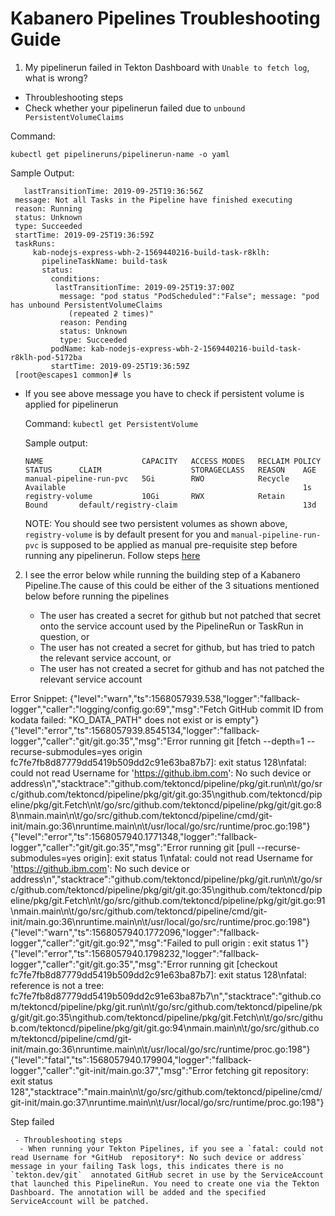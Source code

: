 # Kabanero Pipelines Troubleshooting Guide

1. My pipelinerun failed in Tekton Dashboard with `Unable to fetch log`, what is wrong?
   
  - Throubleshooting steps
   - Check whether your pipelinerun failed due to `unbound PersistentVolumeClaims`
   
   Command:
   
   `kubectl get pipelineruns/pipelinerun-name -o yaml`
   
   Sample Output:
   
   ```
      lastTransitionTime: 2019-09-25T19:36:56Z
    message: Not all Tasks in the Pipeline have finished executing
    reason: Running
    status: Unknown
    type: Succeeded
    startTime: 2019-09-25T19:36:59Z
    taskRuns:
        kab-nodejs-express-wbh-2-1569440216-build-task-r8klh:
          pipelineTaskName: build-task
          status:
            conditions:
             lastTransitionTime: 2019-09-25T19:37:00Z
              message: "pod status "PodScheduled":"False"; message: "pod has unbound PersistentVolumeClaims
                (repeated 2 times)"
              reason: Pending
              status: Unknown
              type: Succeeded
            podName: kab-nodejs-express-wbh-2-1569440216-build-task-r8klh-pod-5172ba
            startTime: 2019-09-25T19:36:59Z
    [root@escapes1 common]# ls
   
   ```
   
  - If you see above message you have to check if persistent volume is applied for pipelinerun
   
    Command:
    `kubectl get PersistentVolume`
   
    Sample output:
   
     ```
     NAME                      CAPACITY   ACCESS MODES   RECLAIM POLICY   STATUS      CLAIM                    STORAGECLASS   REASON    AGE
     manual-pipeline-run-pvc   5Gi        RWO            Recycle          Available                                                     1s
     registry-volume           10Gi       RWX            Retain           Bound       default/registry-claim                            13d
     ```
   
     NOTE: You should see two persistent volumes as shown above, `registry-volume` is by default present for you and `manual-pipeline-run-pvc` 
     is supposed to be applied as manual pre-requisite step before running any pipelinerun. Follow steps [here](https://github.com/kabanero-io/kabanero-pipelines/blob/master/README.md#create-a-persistent-volume)
    
2. I see the error below while running the building step of a Kabanero Pipeline.The cause of this could be either of the 3 situations mentioned below before running the pipelines

    - The user has created a secret for github but not patched that secret onto the service account used by the PipelineRun or TaskRun in question, or
    - The user has not created a secret for github, but has tried to patch the relevant service account, or
    - The user has not created a secret for github and has not patched the relevant service account

Error Snippet:
{"level":"warn","ts":1568057939.538,"logger":"fallback-logger","caller":"logging/config.go:69","msg":"Fetch GitHub commit ID from kodata failed: \"KO_DATA_PATH\" does not exist or is empty"}
{"level":"error","ts":1568057939.8545134,"logger":"fallback-logger","caller":"git/git.go:35","msg":"Error running git [fetch --depth=1 --recurse-submodules=yes origin fc7fe7fb8d87779dd5419b509dd2c91e63ba87b7]: exit status 128\nfatal: could not read Username for 'https://github.ibm.com': No such device or address\n","stacktrace":"github.com/tektoncd/pipeline/pkg/git.run\n\t/go/src/github.com/tektoncd/pipeline/pkg/git/git.go:35\ngithub.com/tektoncd/pipeline/pkg/git.Fetch\n\t/go/src/github.com/tektoncd/pipeline/pkg/git/git.go:88\nmain.main\n\t/go/src/github.com/tektoncd/pipeline/cmd/git-init/main.go:36\nruntime.main\n\t/usr/local/go/src/runtime/proc.go:198"}
{"level":"error","ts":1568057940.1771348,"logger":"fallback-logger","caller":"git/git.go:35","msg":"Error running git [pull --recurse-submodules=yes origin]: exit status 1\nfatal: could not read Username for 'https://github.ibm.com': No such device or address\n","stacktrace":"github.com/tektoncd/pipeline/pkg/git.run\n\t/go/src/github.com/tektoncd/pipeline/pkg/git/git.go:35\ngithub.com/tektoncd/pipeline/pkg/git.Fetch\n\t/go/src/github.com/tektoncd/pipeline/pkg/git/git.go:91\nmain.main\n\t/go/src/github.com/tektoncd/pipeline/cmd/git-init/main.go:36\nruntime.main\n\t/usr/local/go/src/runtime/proc.go:198"}
{"level":"warn","ts":1568057940.1772096,"logger":"fallback-logger","caller":"git/git.go:92","msg":"Failed to pull origin : exit status 1"}
{"level":"error","ts":1568057940.1798232,"logger":"fallback-logger","caller":"git/git.go:35","msg":"Error running git [checkout fc7fe7fb8d87779dd5419b509dd2c91e63ba87b7]: exit status 128\nfatal: reference is not a tree: fc7fe7fb8d87779dd5419b509dd2c91e63ba87b7\n","stacktrace":"github.com/tektoncd/pipeline/pkg/git.run\n\t/go/src/github.com/tektoncd/pipeline/pkg/git/git.go:35\ngithub.com/tektoncd/pipeline/pkg/git.Fetch\n\t/go/src/github.com/tektoncd/pipeline/pkg/git/git.go:94\nmain.main\n\t/go/src/github.com/tektoncd/pipeline/cmd/git-init/main.go:36\nruntime.main\n\t/usr/local/go/src/runtime/proc.go:198"}
{"level":"fatal","ts":1568057940.179904,"logger":"fallback-logger","caller":"git-init/main.go:37","msg":"Error fetching git repository: exit status 128","stacktrace":"main.main\n\t/go/src/github.com/tektoncd/pipeline/cmd/git-init/main.go:37\nruntime.main\n\t/usr/local/go/src/runtime/proc.go:198"}

Step failed

```
 - Throubleshooting steps
  - When running your Tekton Pipelines, if you see a `fatal: could not read Username for *GitHub  repository*: No such device or address` message in your failing Task logs, this indicates there is no `tekton.dev/git`  annotated GitHub secret in use by the ServiceAccount that launched this PipelineRun. You need to create one via the Tekton Dashboard. The annotation will be added and the specified ServiceAccount will be patched.
